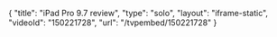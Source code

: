 {
    "title": "iPad Pro 9.7 review",
    "type": "solo",
    "layout": "iframe-static",
    "videoId": "150221728",
    "url": "\/tvpembed\/150221728"
}